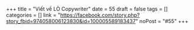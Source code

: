 ﻿+++
title = "Viết về LÒ Copywriter"
date = 55 
draft = false
tags = []
categories = []
link = "https://facebook.com/story.php?story_fbid=974058006123830&id=100005589183437"
noPost = "#55"
+++
